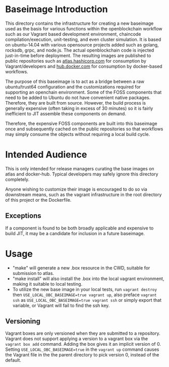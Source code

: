 # Baseimage Introduction
This directory contains the infrastructure for creating a new baseimage used as the basis for various functions within the openblockchain workflow such as our Vagrant based development environment, chaincode compilation/execution, unit-testing, and even cluster simulation. It is based on ubuntu-14.04 with various opensource projects added such as golang, rocksdb, grpc, and node.js. The actual openblockchain code is injected just-in-time before deployment.  The resulting images are published to public repositories such as [atlas.hashicorp.com](https://atlas.hashicorp.com/obc/boxes/baseimage) for consumption by Vagrant/developers and [hub.docker.com](https://hub.docker.com/r/openblockchain/baseimage/) for consumption by docker-based workflows.

The purpose of this baseimage is to act as a bridge between a raw ubuntu/trust64 configuration and the customizations required for supporting an openchain environment.  Some of the FOSS components that need to be added to Ubuntu do not have convenient native packages.  Therefore, they are built from source.  However, the build process is generally expensive (often taking in excess of 30 minutes) so it is fairly inefficient to JIT assemble these components on demand.

Therefore, the expensive FOSS components are built into this baseimage once and subsequently cached on the public repositories so that workflows may simply consume the objects without requiring a local build cycle.

# Intended Audience
This is only intended for release managers curating the base images on atlas and docker-hub.  Typical developers may safely ignore this directory completely.

Anyone wishing to customize their image is encouraged to do so via downstream means, such as the vagrant infrastructure in the root directory of this project or the Dockerfile.

## Exceptions

If a component is found to be both broadly applicable and expensive to build JIT, it may be a candidate for inclusion in a future baseimage.

# Usage

* "make" will generate a new .box resource in the CWD, suitable for submission to atlas.
* "make install" will also install the .box into the local vagrant environment, making it suitable to local testing.
* To utilize the new base image in your local tests, run `vagrant destroy` then `USE_LOCAL_OBC_BASEIMAGE=true vagrant up`, also preface `vagrant ssh` as `USE_LOCAL_OBC_BASEIMAGE=true vagrant ssh` or simply export that variable, or Vagrant will fail to find the ssh key.

## Versioning

Vagrant boxes are only versioned when they are submitted to a repository.  Vagrant does not support applying a version to a vagrant box via the `vagrant box add` command.  Adding the box gives it an implicit version of 0.  Setting `USE_LOCAL_OBC_BASEIMAGE=true` in the `vagrant up` command causes the Vagrant file in the the parent directory to pick version 0, instead of the default.

